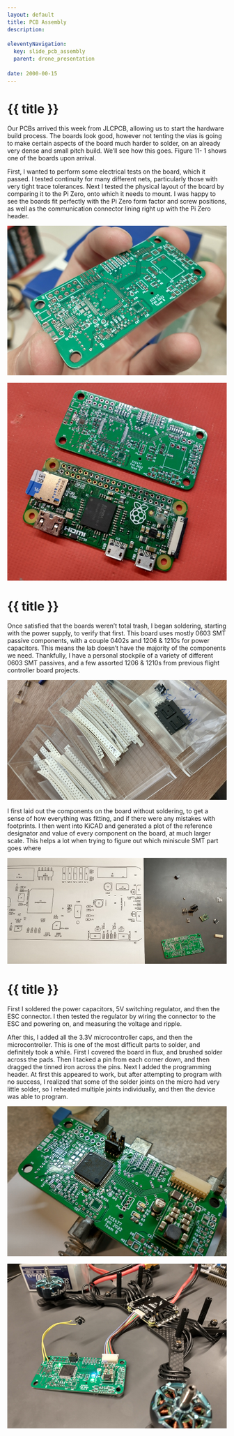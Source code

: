 ```yaml
---
layout: default
title: PCB Assembly
description:

eleventyNavigation:
  key: slide_pcb_assembly
  parent: drone_presentation
  
date: 2000-00-15
---
```


<div class="carousel-item" style="height: 100%">
<h1 class="text-center mt-3">{{ title }}</h1>
<div class="container align-content-center" style="height: 100%">
<div class="row">
<div class="col-lg-5 align-content-center">

Our PCBs arrived this week from JLCPCB, allowing us to start the hardware build process. The boards look good, however not tenting the vias is going to make certain aspects of the board much harder to solder, on an already very dense and small pitch build. We’ll see how this goes. Figure 11- 1 shows one of the boards upon arrival.

First, I wanted to perform some electrical tests on the board, which it passed. I tested continuity for many different nets, particularly those with very tight trace tolerances. Next I tested the physical layout of the board by comparing it to the Pi Zero, onto which it needs to mount. I was happy to see the boards fit perfectly with the Pi Zero form factor and screw positions, as well as the communication connector lining right up with the Pi Zero header. 

![Alt text](../wk11/image-5.png "Figure 11- 4. Newly arrived boards.")

</div>
<div class="col-lg-7 align-content-center">

![Alt text](../wk11/image-6.png "Figure 11- 5. Blank board with Pi Zero")

</div>
</div>
</div>
</div>

<div class="carousel-item" style="height: 100%">
<h1 class="text-center mt-3">{{ title }}</h1>
<div class="container align-content-center" style="height: 100%">
<div class="row">
<div class="col-lg-6 align-content-center">

Once satisfied that the boards weren’t total trash, I began soldering, starting with the power supply, to verify that first. This board uses mostly 0603 SMT passive components, with a couple 0402s and 1206 & 1210s for power capacitors. This means the lab doesn’t have the majority of the components we need. Thankfully, I have a personal stockpile of a variety of different 0603 SMT passives, and a few assorted 1206 & 1210s from previous flight controller board projects.

![Alt text](../wk11/image-7.png "Figure 11- 6. Stockpile of various 0603 passives, and a few hard to find chips. (FT230XQ and MPU9250)")

</div>
<div class="col-lg-6 align-content-center">

I first laid out the components on the board without soldering, to get a sense of how everything was fitting, and if there were any mistakes with footprints. I then went into KiCAD and generated a plot of the reference designator and value of every component on the board, at much larger scale. This helps a lot when trying to figure out which miniscule SMT part goes where

![Alt text](../wk11/image-8.png "Figure 11- 7. Plot of value, ref. designator pairs to help with soldering.")

</div>
</div>
</div>
</div>

<div class="carousel-item" style="height: 100%">
<h1 class="text-center mt-3">{{ title }}</h1>
<div class="container align-content-center" style="height: 100%">

First I soldered the power capacitors, 5V switching regulator, and then the ESC connector. I then tested the regulator by wiring the connector to the ESC and powering on, and measuring the voltage and ripple.

After this, I added all the 3.3V microcontroller caps, and then the microcontroller. This is one of the most difficult parts to solder, and definitely took a while. First I covered the board in flux, and brushed solder across the pads. Then I tacked a pin from each corner down, and then dragged the tinned iron across the pins. Next I added the programming header. At first this appeared to work, but after attempting to program with no success, I realized that some of the solder joints on the micro had very little solder, so I reheated multiple joints individually, and then the device was able to program. 

<div class="row">
<div class="col-lg-6 align-content-center">

![Alt text](../wk11/image-15.png "Figure 11- 10. Closeup of board after micro soldered.")

</div>
<div class="col-lg-6 align-content-center">

![Alt text](../wk11/image-16.png "Figure 11- 11. Board running 'blink LED' test while powered by ESC.")

</div>
</div>
</div>
</div>

